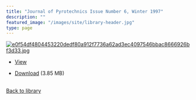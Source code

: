 ```yaml
---
title: "Journal of Pyrotechnics Issue Number 6, Winter 1997"
description: ""
featured_image: "/images/site/library-header.jpg"
type: page
---
```


<a href="https://drive.google.com/file/d/1xBrgTr0ubxioDoTCEh6cnSnKxinp9wKr/view" target="_blank">![e0f54df4804453220dedf80a912f7736a62ad3ec4097546bbac8666926bf3d33.jpg](/images/library/e0f54df4804453220dedf80a912f7736a62ad3ec4097546bbac8666926bf3d33.jpg)</a>
* <a href="https://drive.google.com/file/d/1xBrgTr0ubxioDoTCEh6cnSnKxinp9wKr/view" target="_blank">View</a>

* [Download](https://drive.google.com/uc?export=download&id=1xBrgTr0ubxioDoTCEh6cnSnKxinp9wKr) (3.85 MB)

<br />[Back to library](/library/)
